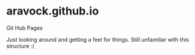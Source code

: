 aravock.github.io
=================

Git Hub Pages


Just looking around and getting a feel for things. Still unfamiliar with this structure :(

